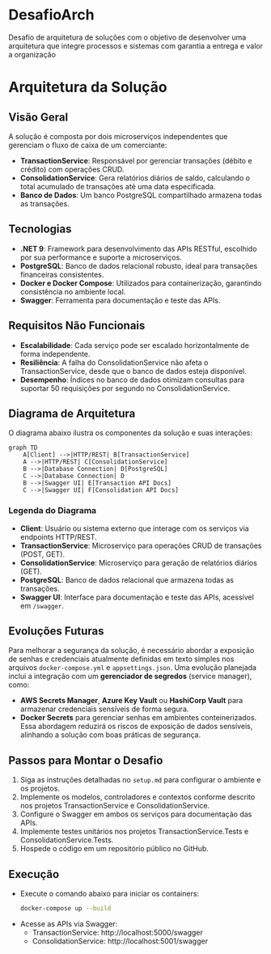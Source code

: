 # DesafioArch
Desafio de arquitetura de soluções com o objetivo de desenvolver uma arquitetura que integre processos e sistemas com garantia a entrega e valor a organização

# Arquitetura da Solução

## Visão Geral
A solução é composta por dois microserviços independentes que gerenciam o fluxo de caixa de um comerciante:
- **TransactionService**: Responsável por gerenciar transações (débito e crédito) com operações CRUD.
- **ConsolidationService**: Gera relatórios diários de saldo, calculando o total acumulado de transações até uma data especificada.
- **Banco de Dados**: Um banco PostgreSQL compartilhado armazena todas as transações.

## Tecnologias
- **.NET 9**: Framework para desenvolvimento das APIs RESTful, escolhido por sua performance e suporte a microserviços.
- **PostgreSQL**: Banco de dados relacional robusto, ideal para transações financeiras consistentes.
- **Docker e Docker Compose**: Utilizados para containerização, garantindo consistência no ambiente local.
- **Swagger**: Ferramenta para documentação e teste das APIs.

## Requisitos Não Funcionais
- **Escalabilidade**: Cada serviço pode ser escalado horizontalmente de forma independente.
- **Resiliência**: A falha do ConsolidationService não afeta o TransactionService, desde que o banco de dados esteja disponível.
- **Desempenho**: Índices no banco de dados otimizam consultas para suportar 50 requisições por segundo no ConsolidationService.

## Diagrama de Arquitetura
O diagrama abaixo ilustra os componentes da solução e suas interações:

```mermaid
graph TD
    A[Client] -->|HTTP/REST| B[TransactionService]
    A -->|HTTP/REST| C[ConsolidationService]
    B -->|Database Connection| D[PostgreSQL]
    C -->|Database Connection| D
    B -->|Swagger UI| E[Transaction API Docs]
    C -->|Swagger UI| F[Consolidation API Docs]
```

### Legenda do Diagrama
- **Client**: Usuário ou sistema externo que interage com os serviços via endpoints HTTP/REST.
- **TransactionService**: Microserviço para operações CRUD de transações (POST, GET).
- **ConsolidationService**: Microserviço para geração de relatórios diários (GET).
- **PostgreSQL**: Banco de dados relacional que armazena todas as transações.
- **Swagger UI**: Interface para documentação e teste das APIs, acessível em `/swagger`.

## Evoluções Futuras
Para melhorar a segurança da solução, é necessário abordar a exposição de senhas e credenciais atualmente definidas em texto simples nos arquivos `docker-compose.yml` e `appsettings.json`. Uma evolução planejada inclui a integração com um **gerenciador de segredos** (service manager), como:
- **AWS Secrets Manager**, **Azure Key Vault** ou **HashiCorp Vault** para armazenar credenciais sensíveis de forma segura.
- **Docker Secrets** para gerenciar senhas em ambientes conteinerizados.
Essa abordagem reduzirá os riscos de exposição de dados sensíveis, alinhando a solução com boas práticas de segurança.

## Passos para Montar o Desafio
1. Siga as instruções detalhadas no `setup.md` para configurar o ambiente e os projetos.
2. Implemente os modelos, controladores e contextos conforme descrito nos projetos TransactionService e ConsolidationService.
3. Configure o Swagger em ambos os serviços para documentação das APIs.
4. Implemente testes unitários nos projetos TransactionService.Tests e ConsolidationService.Tests.
5. Hospede o código em um repositório público no GitHub.

## Execução
- Execute o comando abaixo para iniciar os containers:
  ```bash
  docker-compose up --build
  ```
- Acesse as APIs via Swagger:
  - TransactionService: http://localhost:5000/swagger
  - ConsolidationService: http://localhost:5001/swagger